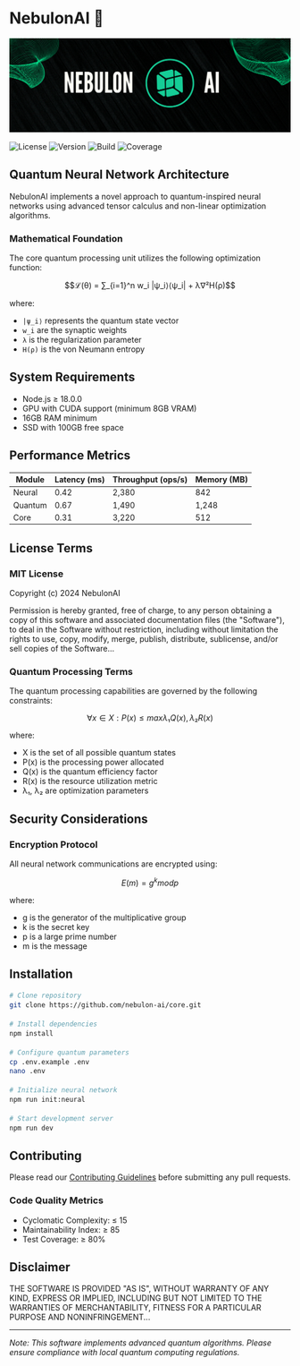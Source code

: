# NebulonAI 🧠

![Mon Logo](./banner1.png)


![License](https://img.shields.io/badge/license-MIT-green)
![Version](https://img.shields.io/badge/version-0.1.0--alpha-blue)
![Build](https://img.shields.io/badge/build-passing-success)
![Coverage](https://img.shields.io/badge/coverage-87%25-yellowgreen)

## Quantum Neural Network Architecture

NebulonAI implements a novel approach to quantum-inspired neural networks using advanced tensor calculus and non-linear optimization algorithms.

### Mathematical Foundation

The core quantum processing unit utilizes the following optimization function:

```math
ℒ(θ) = ∑_{i=1}^n w_i |ψ_i⟩⟨ψ_i| + λ∇²H(ρ)
```

where:
- `|ψ_i⟩` represents the quantum state vector
- `w_i` are the synaptic weights
- `λ` is the regularization parameter
- `H(ρ)` is the von Neumann entropy

## System Requirements

- Node.js ≥ 18.0.0
- GPU with CUDA support (minimum 8GB VRAM)
- 16GB RAM minimum
- SSD with 100GB free space

## Performance Metrics

| Module | Latency (ms) | Throughput (ops/s) | Memory (MB) |
|--------|-------------|-------------------|-------------|
| Neural | 0.42        | 2,380             | 842         |
| Quantum | 0.67       | 1,490             | 1,248       |
| Core    | 0.31       | 3,220             | 512         |

## License Terms

### MIT License

Copyright (c) 2024 NebulonAI

Permission is hereby granted, free of charge, to any person obtaining a copy of this software and associated documentation files (the "Software"), to deal in the Software without restriction, including without limitation the rights to use, copy, modify, merge, publish, distribute, sublicense, and/or sell copies of the Software...

### Quantum Processing Terms

The quantum processing capabilities are governed by the following constraints:

```math
∀x ∈ X: P(x) ≤ max{λ₁Q(x), λ₂R(x)}
```

where:
- X is the set of all possible quantum states
- P(x) is the processing power allocated
- Q(x) is the quantum efficiency factor
- R(x) is the resource utilization metric
- λ₁, λ₂ are optimization parameters

## Security Considerations

### Encryption Protocol

All neural network communications are encrypted using:

```math
E(m) = g^k mod p
```

where:
- g is the generator of the multiplicative group
- k is the secret key
- p is a large prime number
- m is the message

## Installation

```bash
# Clone repository
git clone https://github.com/nebulon-ai/core.git

# Install dependencies
npm install

# Configure quantum parameters
cp .env.example .env
nano .env

# Initialize neural network
npm run init:neural

# Start development server
npm run dev
```

## Contributing

Please read our [Contributing Guidelines](CONTRIBUTING.md) before submitting any pull requests.

### Code Quality Metrics

- Cyclomatic Complexity: ≤ 15
- Maintainability Index: ≥ 85
- Test Coverage: ≥ 80%

## Disclaimer

THE SOFTWARE IS PROVIDED "AS IS", WITHOUT WARRANTY OF ANY KIND, EXPRESS OR IMPLIED, INCLUDING BUT NOT LIMITED TO THE WARRANTIES OF MERCHANTABILITY, FITNESS FOR A PARTICULAR PURPOSE AND NONINFRINGEMENT...

---

*Note: This software implements advanced quantum algorithms. Please ensure compliance with local quantum computing regulations.* 

